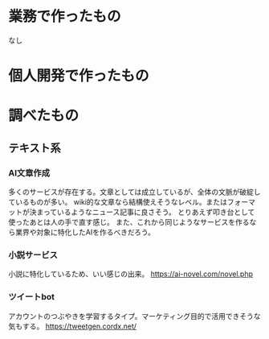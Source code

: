 # 業務で作ったもの
なし
# 個人開発で作ったもの



# 調べたもの
## テキスト系
### AI文章作成
多くのサービスが存在する。文章としては成立しているが、全体の文脈が破綻しているものが多い。
wiki的な文章なら結構使えそうなレベル。またはフォーマットが決まっているようなニュース記事に良さそう。
とりあえず叩き台として使ったあとは人の手で直す感じ。
また、これから同じようなサービスを作るなら業界や対象に特化したAIを作るべきだろう。

### 小説サービス
小説に特化しているため、いい感じの出来。
https://ai-novel.com/novel.php

### ツイートbot
アカウントのつぶやきを学習するタイプ。マーケティング目的で活用できそうな気もする。
https://tweetgen.cordx.net/
